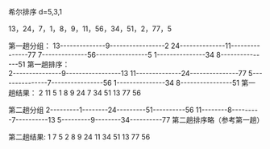 希尔排序
d=5,3,1

13，24，7，1，8，9，11，56，34，51，2，77，5

第一趟分组：
13--------------9-----------------2
    24--------------11---------------77
        7--------------56----------------5
           1---------------34
              8---------------51
第一趟排序：           
2---------------9-----------------13
    11--------------24---------------77
        5---------------7----------------56
           1---------------34
              8----------------51
第一趟结果：
2  11  5  1  8  9  24  7  34  51  13  77  56

第二趟分组
2---------1--------24---------51----------56
   11--------8---------7----------13
       5---------9--------34----------77
第二趟排序略（参考第一趟）

第二趟结果:
1   7  5  2  8   9 24  11 34  51  13  77  56

